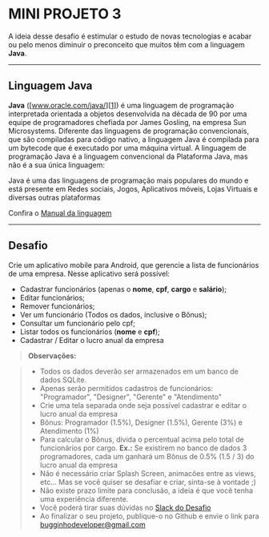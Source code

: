 # MINI PROJETO 3

A ideia desse desafio é estimular o estudo de novas tecnologias e acabar ou pelo menos diminuir o preconceito que muitos têm com a linguagem **Java**.

----------

Linguagem Java
--------

**Java** ([www.oracle.com/java/][1]) é uma linguagem de programação interpretada orientada a objetos desenvolvida na década de 90 por uma equipe de programadores chefiada por James Gosling, na empresa Sun Microsystems. Diferente das linguagens de programação convencionais, que são compiladas para código nativo, a linguagem Java é compilada para um bytecode que é executado por uma máquina virtual. A linguagem de programação Java é a linguagem convencional da Plataforma Java, mas não é a sua única linguagem:

Java é uma das linguagens de programação mais populares do mundo e está presente em Redes sociais, Jogos, Aplicativos móveis, Lojas Virtuais e diversas outras plataformas

Confira o [Manual da linguagem][2]

----------

Desafio
--------

Crie um aplicativo mobile para Android, que gerencie a lista de funcionários de uma empresa. Nesse aplicativo será possível:

- Cadastrar funcionários (apenas o **nome**, **cpf**, **cargo** e **salário**);
- Editar funcionários;
- Remover funcionários;
- Ver um funcionário (Todos os dados, inclusive o Bônus);
- Consultar um funcionário pelo cpf;
- Listar todos os funcionários (**nome** e **cpf**);
- Cadastrar / Editar o lucro anual da empresa

> **Observações:**

> - Todos os dados deverão ser armazenados em um banco de dados SQLite.
> - Apenas serão permitidos cadastros de funcionários: "Programador", "Designer", "Gerente" e "Atendimento"
> - Crie uma tela separada onde seja possível cadastrar e editar o lucro anual da empresa
> - Bônus: Programador (1.5%), Designer (1.5%), Gerente (3%) e Atendimento (1%)
> - Para calcular o Bônus, divida o percentual acima pelo total de funcionários por cargo. **Ex.:** Se existirem no banco de dados 3 programadores, cada um ganhará um Bônus de 0.5% (1.5 / 3) do lucro anual da empresa
> - Não é necessário criar Splash Screen, animacões entre as views, etc... Mas se você quiser se desafiar e criar, sinta-se à vontade ;)
> - Não existe prazo limite para conclusão, a ideia é que você tenha uma experiência diferente.
> - Você poderá tirar suas dúvidas no [Slack do Desafio][3]
> - Ao finalizar o seu projeto, publique-o no Github e envie o link para bugginhodeveloper@gmail.com

  [1]: https://www.oracle.com/java/index.html
  [2]: http://www.oracle.com/technetwork/java/javase/documentation/index.html
  [3]: https://bugginhominiprojetos.slack.com/
